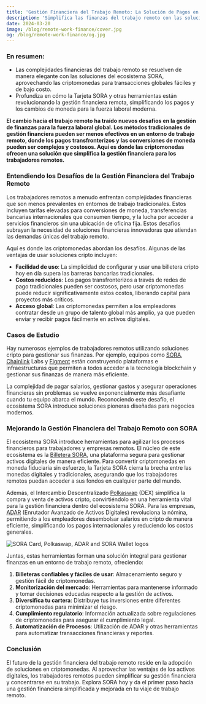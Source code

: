 ```yaml
---
title: 'Gestión Financiera del Trabajo Remoto: La Solución de Pagos en Criptomonedas'
description: 'Simplifica las finanzas del trabajo remoto con las soluciones del ecosistema SORA. Descubre cómo la Tarjeta SORA y otras herramientas agilizan las transacciones globales y revolucionan la gestión financiera para equipos remotos modernos.'
date: 2024-03-20
image: /blog/remote-work-finance/cover.jpg
og: /blog/remote-work-finance/og.jpg
---
```


### En resumen:

- Las complejidades financieras del trabajo remoto se resuelven de manera elegante con las soluciones del ecosistema SORA, aprovechando las criptomonedas para transacciones globales fáciles y de bajo costo.
- Profundiza en cómo la Tarjeta SORA y otras herramientas están revolucionando la gestión financiera remota, simplificando los pagos y los cambios de moneda para la fuerza laboral moderna.

**El cambio hacia el trabajo remoto ha traído nuevos desafíos en la gestión de finanzas para la fuerza laboral global. Los métodos tradicionales de gestión financiera pueden ser menos efectivos en un entorno de trabajo remoto, donde los pagos transfronterizos y las conversiones de moneda pueden ser complejos y costosos. Aquí es donde las criptomonedas ofrecen una solución que simplifica la gestión financiera para los trabajadores remotos.**

### Entendiendo los Desafíos de la Gestión Financiera del Trabajo Remoto

Los trabajadores remotos a menudo enfrentan complejidades financieras que son menos prevalentes en entornos de trabajo tradicionales. Estos incluyen tarifas elevadas para conversiones de moneda, transferencias bancarias internacionales que consumen tiempo, y la lucha por acceder a servicios financieros sin una ubicación de oficina fija. Estos desafíos subrayan la necesidad de soluciones financieras innovadoras que atiendan las demandas únicas del trabajo remoto.

Aquí es donde las criptomonedas abordan los desafíos. Algunas de las ventajas de usar soluciones cripto incluyen:

- **Facilidad de uso**: La simplicidad de configurar y usar una billetera cripto hoy en día supera las barreras bancarias tradicionales.
- **Costos reducidos**: Los pagos transfronterizos a través de redes de pago tradicionales pueden ser costosos, pero usar criptomonedas puede reducir significativamente estos costos, liberando capital para proyectos más críticos.
- **Acceso global**: Las criptomonedas permiten a los empleadores contratar desde un grupo de talento global más amplio, ya que pueden enviar y recibir pagos fácilmente en activos digitales.

### Casos de Estudio

Hay numerosos ejemplos de trabajadores remotos utilizando soluciones cripto para gestionar sus finanzas. Por ejemplo, equipos como [SORA](https://sora.org/), [Chainlink](https://chainlinklabs.com/) Labs y [Figment](https://figment.io/) están construyendo plataformas e infraestructuras que permiten a todos acceder a la tecnología blockchain y gestionar sus finanzas de manera más eficiente.

La complejidad de pagar salarios, gestionar gastos y asegurar operaciones financieras sin problemas se vuelve exponencialmente más desafiante cuando tu equipo abarca el mundo. Reconociendo este desafío, el ecosistema SORA introduce soluciones pioneras diseñadas para negocios modernos.

### Mejorando la Gestión Financiera del Trabajo Remoto con SORA

El ecosistema SORA introduce herramientas para agilizar los procesos financieros para trabajadores y empresas remotos. El núcleo de este ecosistema es la [Billetera SORA](https://sora.org/), una plataforma segura para gestionar activos digitales de manera eficiente. Para convertir criptomonedas en moneda fiduciaria sin esfuerzo, la Tarjeta SORA cierra la brecha entre las monedas digitales y tradicionales, asegurando que los trabajadores remotos puedan acceder a sus fondos en cualquier parte del mundo.

Además, el Intercambio Descentralizado [Polkaswap](http://polkaswap.io/) (DEX) simplifica la compra y venta de activos cripto, convirtiéndolo en una herramienta vital para la gestión financiera dentro del ecosistema SORA. Para las empresas, [ADAR](https://adar.com/) (Enrutador Avanzado de Activos Digitales) revoluciona la nómina, permitiendo a los empleadores desembolsar salarios en cripto de manera eficiente, simplificando los pagos internacionales y reduciendo los costos generales.

![SORA Card, Polkaswap, ADAR and SORA Wallet logos](/blog/remote-work-finance/sora-card-project-logos.jpg)

Juntas, estas herramientas forman una solución integral para gestionar finanzas en un entorno de trabajo remoto, ofreciendo:

1. **Billeteras confiables y fáciles de usar**: Almacenamiento seguro y gestión fácil de criptomonedas.
2. **Monitorización del mercado**: Herramientas para mantenerse informado y tomar decisiones educadas respecto a la gestión de activos.
3. **Diversifica tu cartera**: Distribuye tus inversiones entre diferentes criptomonedas para minimizar el riesgo.
4. **Cumplimiento regulatorio**: Información actualizada sobre regulaciones de criptomonedas para asegurar el cumplimiento legal.
5. **Automatización de Procesos**: Utilización de ADAR y otras herramientas para automatizar transacciones financieras y reportes.

### Conclusión

El futuro de la gestión financiera del trabajo remoto reside en la adopción de soluciones en criptomonedas. Al aprovechar las ventajas de los activos digitales, los trabajadores remotos pueden simplificar su gestión financiera y concentrarse en su trabajo. Explora SORA hoy y da el primer paso hacia una gestión financiera simplificada y mejorada en tu viaje de trabajo remoto.
